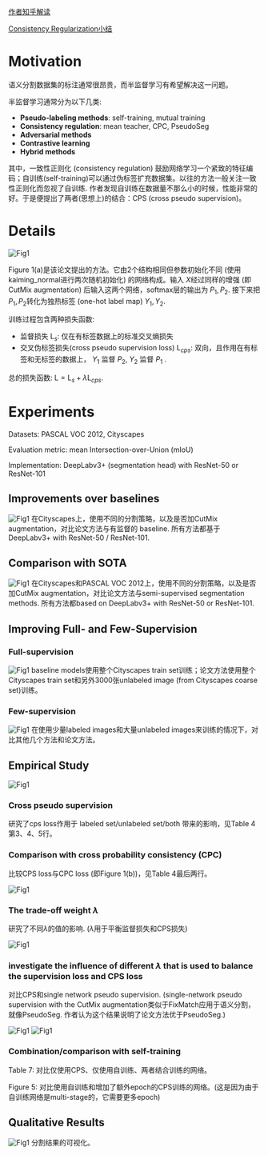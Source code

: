 [作者知乎解读](https://zhuanlan.zhihu.com/p/378120529)


[Consistency Regularization小结](https://zhuanlan.zhihu.com/p/46893709)

# Motivation

语义分割数据集的标注通常很昂贵，而半监督学习有希望解决这一问题。

半监督学习通常分为以下几类:
- **Pseudo-labeling methods**: self-training, mutual training
- **Consistency regulation**: mean teacher, CPC, PseudoSeg
- **Adversarial methods**
- **Contrastive learning**
- **Hybrid methods**

其中，一致性正则化 (consistency regulation) 鼓励网络学习一个紧致的特征编码；自训练(self-training)可以通过伪标签扩充数据集。以往的方法一般关注一致性正则化而忽视了自训练. 作者发现自训练在数据量不那么小的时候，性能非常的好。于是便提出了两者(思想上)的结合：CPS (cross pseudo supervision)。

# Details
![Fig1](../../images/CPS1.png "Fig")

Figure 1(a)是该论文提出的方法。它由2个结构相同但参数初始化不同 (使用kaiming_normal进行两次随机初始化) 的网络构成。输入 $X$经过同样的增强 (即 CutMix augmentation) 后输入这两个网络，softmax层的输出为 $P_1,P_2$. 接下来把 $P_1, P_2$转化为独热标签 (one-hot label map) $Y_1,Y_2$.

训练过程包含两种损失函数:
- 监督损失 $\mathrm{L}_s$: 仅在有标签数据上的标准交叉熵损失
- 交叉伪标签损失(cross pseudo supervision loss) $\mathrm{L}_{cps}$: 双向，且作用在有标签和无标签的数据上， $Y_1$ 监督 $P_2$, $Y_2$ 监督 $P_1$ .

总的损失函数: $\mathrm{L}=\mathrm{L}_s+\lambda\mathrm{L}_{cps}$.

# Experiments
Datasets: PASCAL VOC 2012, Cityscapes

Evaluation metric: mean Intersection-over-Union (mIoU)

Implementation: DeepLabv3+ (segmentation head) with ResNet-50 or ResNet-101

## Improvements over baselines
![Fig1](../../images/CPS2.png "Fig")
在Cityscapes上，使用不同的分割策略，以及是否加CutMix augmentation，对比论文方法与有监督的 baseline. 所有方法都基于 DeepLabv3+  with ResNet-50 / ResNet-101.

## Comparison with SOTA
![Fig1](../../images/CPS3.png "Fig")
在Cityscapes和PASCAL VOC 2012上，使用不同的分割策略，以及是否加CutMix augmentation，对比论文方法与semi-supervised segmentation methods. 所有方法都based on DeepLabv3+  with ResNet-50 or ResNet-101.

## Improving Full- and Few-Supervision
### Full-supervision
![Fig1](../../images/CPS4.png "Fig")
baseline models使用整个Cityscapes train set训练；论文方法使用整个Cityscapes train set和另外3000张unlabeled image (from Cityscapes coarse set)训练。

### Few-supervision
![Fig1](../../images/CPS5.png "Fig")
在使用少量labeled images和大量unlabeled images来训练的情况下，对比其他几个方法和论文方法。

## Empirical Study
![Fig1](../../images/CPS6.png "Fig")
### Cross pseudo supervision
研究了cps loss作用于 labeled set/unlabeled set/both 带来的影响，见Table 4第3、4、5行。
<!-- cps loss作用于labeled set，是指完全代替ce loss吗? -->

### Comparison with cross probability consistency (CPC)
比较CPS loss与CPC loss (即Figure 1(b))，见Table 4最后两行。

![Fig1](../../images/CPS7.png "Fig")
### The trade-off weight $\lambda$
研究了不同$\lambda$的值的影响. ($\lambda$用于平衡监督损失和CPS损失)

![Fig1](../../images/CPS8.png "Fig")
### investigate the inﬂuence of different $\lambda$ that is used to balance the supervision loss and CPS loss
对比CPS和single network pseudo supervision. (single-network pseudo supervision with the CutMix augmentation类似于FixMatch应用于语义分割，就像PseudoSeg. 作者认为这个结果说明了论文方法优于PseudoSeg.)

![Fig1](../../images/CPS9.png "Fig")
![Fig1](../../images/CPS10.png "Fig")
### Combination/comparison with self-training
Table 7: 对比仅使用CPS、仅使用自训练、两者结合训练的网络。

Figure 5: 对比使用自训练和增加了额外epoch的CPS训练的网络。(这是因为由于自训练网络是multi-stage的，它需要更多epoch)

## Qualitative Results
![Fig1](../../images/CPS11.png "Fig")
分割结果的可视化。